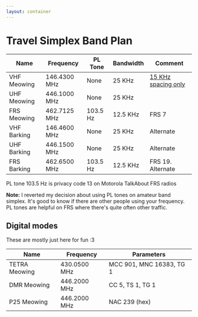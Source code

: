 ```yaml
---
layout: container
---
```


# Travel Simplex Band Plan

| Name        | Frequency    | PL Tone  | Bandwidth | Comment |
| ----------- | ------------ | -------- | --------- | --- |
| VHF Meowing | 146.4300 MHz | None     | 25 KHz    | [15 KHz spacing only](https://www.k0nr.com/wordpress/2020/08/simplex-channels-2m/)
| UHF Meowing | 446.1000 MHz | None     | 25 KHz    |
| FRS Meowing | 462.7125 MHz | 103.5 Hz | 12.5 KHz  | FRS 7
| VHF Barking | 146.4600 MHz | None     | 25 KHz    | Alternate
| UHF Barking | 446.1500 MHz | None     | 25 KHz    | Alternate
| FRS Barking | 462.6500 MHz | 103.5 Hz | 12.5 KHz  | FRS 19. Alternate


PL tone 103.5 Hz is privacy code 13 on Motorola TalkAbout FRS radios

**Note:** I reverted my decision about using PL tones on amateur band simplex. It's good to know if there are other people using your frequency. PL tones are helpful on FRS where there's quite often other traffic.

## Digital modes

These are mostly just here for fun :3

| Name          | Frequency    | Parameters |
| ------------- | ------------ | --- |
| TETRA Meowing | 430.0500 MHz | MCC 901, MNC 16383, TG 1 | 
| DMR Meowing   | 446.2000 MHz | CC 5, TS 1, TG 1 | 
| P25 Meowing   | 446.2000 MHz | NAC 239 (hex) |